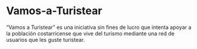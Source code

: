 # Vamos-a-Turistear
“Vamos a Turistear” es una iniciativa sin fines de lucro que intenta apoyar a la población costarricense que vive del turismo mediante una red de usuarios que les guste turistear.
